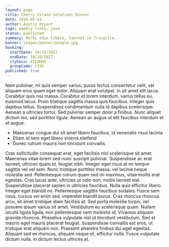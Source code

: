 ```yaml
---
layout: page
title: Cherry Island Solutions Dinner
date: 2016-05-24
author: Austin Bryant
tags: weekly links, java
status: published
summary: Morbi odio libero, laoreet in fringilla.
banner: images/banner/people.jpg
booking:
  startDate: 10/15/2017
  endDate: 10/18/2017
  ctyhocn: ATLDHHX
  groupCode: CISD
published: true
---
```

Nam pulvinar, mi quis semper varius, purus lectus consectetur velit, vel aliquam eros quam eget dolor. Aliquam erat volutpat. In sit amet elit lacus. Curabitur quis nisi massa. Curabitur et lorem interdum, varius tellus eu, euismod lacus. Proin tristique sagittis massa quis faucibus. Integer quis dapibus tellus. Suspendisse condimentum nulla id dapibus scelerisque. Aenean a ultricies tortor. Sed pulvinar semper dolor a finibus. Nunc aliquet dictum leo, sed porttitor ligula. Aenean ac augue ut elit faucibus interdum et et augue.

* Maecenas congue dui sit amet libero faucibus, id venenatis risus lacinia
* Etiam id sem eget libero viverra eleifend
* Donec rutrum mauris non tincidunt convallis.

Cras sollicitudin consequat erat, eget facilisis nisl scelerisque sit amet. Maecenas vitae lorem sed nunc suscipit pulvinar. Suspendisse ac erat laoreet, ultrices quam id, feugiat nibh. Integer eget risus at mi tempor sagittis vel vel sem. Nunc tristique porttitor massa, vel lacinia neque molestie sed. Pellentesque rutrum quam sed mi maximus, vitae mollis erat egestas. Cras lacus ante, ultricies ut odio non, mollis laoreet nisl.
Suspendisse placerat sapien in ultricies faucibus. Nulla quis efficitur libero. Integer eget blandit mi. Pellentesque sagittis faucibus sodales. Fusce sem risus, cursus vel enim sed, imperdiet blandit purus. Cras rhoncus rhoncus arcu, sit amet tristique diam facilisis at. Sed porta molestie turpis, vel posuere ipsum varius sit amet. Vestibulum eu scelerisque quam. Nullam iaculis ligula ligula, non pellentesque sem molestie id. Vivamus aliquam gravida rhoncus. Phasellus vulputate nisl ut tincidunt vestibulum. Sed et mauris eget mauris placerat feugiat. Suspendisse convallis est eros, ut tristique erat aliquam non. Praesent pharetra finibus dui eget egestas. Aliquam sed ex rhoncus, aliquam neque et, efficitur nulla. Fusce vulputate dictum nulla, in dictum lectus ultrices at.
